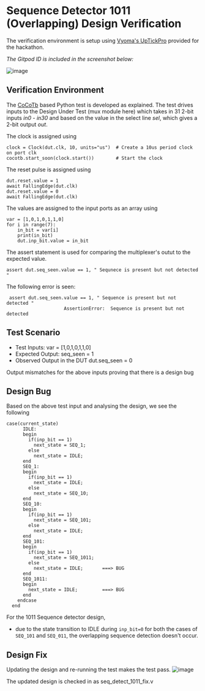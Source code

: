 # Sequence Detector 1011 (Overlapping) Design Verification
The verification environment is setup using [Vyoma's UpTickPro](https://vyomasystems.com) provided for the hackathon.

*The Gitpod ID is included in the screenshot below:*

![image](https://user-images.githubusercontent.com/80892311/180844462-25b5d4f2-f9dd-4d22-87f3-9e35b40f1f56.png)

## Verification Environment

The [CoCoTb](https://www.cocotb.org/) based Python test is developed as explained. The test drives inputs to the Design Under Test (mux module here) which takes in 31  2-bit inputs *in0* - *in30* and based on the value in the select line *sel*, which gives a 2-bit output *out*.

The clock is assigned using
```
clock = Clock(dut.clk, 10, units="us")  # Create a 10us period clock on port clk
cocotb.start_soon(clock.start())        # Start the clock
```

The reset pulse is assigned using
```
dut.reset.value = 1
await FallingEdge(dut.clk)  
dut.reset.value = 0
await FallingEdge(dut.clk)
 ```
 
The values are assigned to the input ports as an array using 
```
var = [1,0,1,0,1,1,0]
for i in range(7):
    in_bit = var[i]
    print(in_bit)
    dut.inp_bit.value = in_bit
```

The assert statement is used for comparing the multiplexer's outut to the expected value.
```
assert dut.seq_seen.value == 1, " Sequnece is present but not detected "
```

The following error is seen:
```
 assert dut.seq_seen.value == 1, " Sequence is present but not detected "
                     AssertionError:  Sequence is present but not detected
```

## Test Scenario
- Test Inputs: var = [1,0,1,0,1,1,0]
- Expected Output: seq_seen = 1
- Observed Output in the DUT dut.seq_seen = 0

Output mismatches for the above inputs proving that there is a design bug

## Design Bug
Based on the above test input and analysing the design, we see the following
```
case(current_state)
      IDLE:
      begin
        if(inp_bit == 1)
          next_state = SEQ_1;
        else
          next_state = IDLE;
      end
      SEQ_1:
      begin
        if(inp_bit == 1)
          next_state = IDLE; 
        else
          next_state = SEQ_10;
      end
      SEQ_10:
      begin
        if(inp_bit == 1)
          next_state = SEQ_101;
        else
          next_state = IDLE;
      end
      SEQ_101:
      begin
        if(inp_bit == 1)
          next_state = SEQ_1011;
        else
          next_state = IDLE;       ===> BUG
      end
      SEQ_1011:
      begin
        next_state = IDLE;         ===> BUG
      end
    endcase
  end
```
For the 1011 Sequence detector design,
- due to the state transition to IDLE during ``inp_bit=0`` for both the cases of ``SEQ_101`` and ``SEQ_011``, the overlapping sequence detection doesn't occur.

## Design Fix
Updating the design and re-running the test makes the test pass.
![image](https://user-images.githubusercontent.com/80892311/181086734-06d14393-601b-4521-a8d6-f88a237625ed.png)

The updated design is checked in as seq_detect_1011_fix.v

